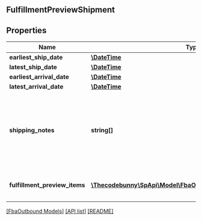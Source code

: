 ## FulfillmentPreviewShipment

## Properties

Name | Type | Description | Notes
------------ | ------------- | ------------- | -------------
**earliest_ship_date** | [**\DateTime**](\DateTime.md) |  | [optional]
**latest_ship_date** | [**\DateTime**](\DateTime.md) |  | [optional]
**earliest_arrival_date** | [**\DateTime**](\DateTime.md) |  | [optional]
**latest_arrival_date** | [**\DateTime**](\DateTime.md) |  | [optional]
**shipping_notes** | **string[]** | Provides additional insight into the shipment timeline when exact delivery dates are not able to be precomputed. | [optional]
**fulfillment_preview_items** | [**\Thecodebunny\SpApi\Model\FbaOutbound\FulfillmentPreviewItem[]**](FulfillmentPreviewItem.md) | An array of fulfillment preview item information. |

[[FbaOutbound Models]](../) [[API list]](../../Api) [[README]](../../../README.md)
